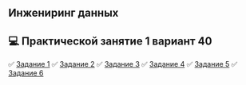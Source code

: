 ## Инжениринг данных 
## :computer: Практической занятие 1 вариант 40  
 
:white_check_mark: [Задание 1](P1.py)
:white_check_mark: [Задание 2](P2.py)
:white_check_mark: [Задание 3](P3.py)
:white_check_mark: [Задание 4](P4.py)
:white_check_mark: [Задание 5](P5.py)
:white_check_mark: [Задание 6](P6.py)

